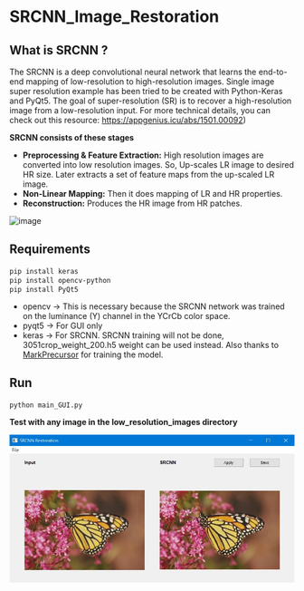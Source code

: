 # SRCNN_Image_Restoration

## What is SRCNN ?
The SRCNN is a deep convolutional neural network that learns the end-to-end mapping of low-resolution to high-resolution images. Single image super resolution example has been tried to be created with Python-Keras and PyQt5. The goal of super-resolution (SR) is to recover a high-resolution image from a low-resolution input.
For more technical details, you can check out this resource:
https://appgenius.icu/abs/1501.00092)

**SRCNN consists of these stages**

* **Preprocessing & Feature Extraction:** High resolution images are converted into low resolution images. So, Up-scales LR image to desired HR size. Later extracts a set of feature maps from the up-scaled LR image.
* **Non-Linear Mapping:** Then it does mapping of LR and HR properties.
* **Reconstruction:** Produces the HR image from HR patches.

![image](https://miro.medium.com/max/875/1*mZJO-i6ImYyXHorv4H1q_Q.png)

## Requirements
```
pip install keras
pip install opencv-python
pip install PyQt5
```

* opencv -> This is necessary because the SRCNN network was trained on the luminance (Y) channel in the YCrCb color space.
* pyqt5 -> For GUI only
* keras -> For SRCNN. SRCNN training will not be done, 3051crop_weight_200.h5 weight can be used instead. Also thanks to [MarkPrecursor](https://github.com/MarkPrecursor/SRCNN-keras) for training the model. 

## Run
```
python main_GUI.py
```

**Test with any image in the low_resolution_images directory**

![image](https://github.com/fbasatemur/SRCNN_Image_Restoration/blob/master/doc/ss_monarch.jpg)


